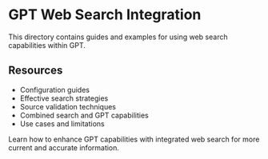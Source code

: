 # GPT Web Search Integration

This directory contains guides and examples for using web search capabilities within GPT.

## Resources

- Configuration guides
- Effective search strategies
- Source validation techniques
- Combined search and GPT capabilities
- Use cases and limitations

Learn how to enhance GPT capabilities with integrated web search for more current and accurate information. 
